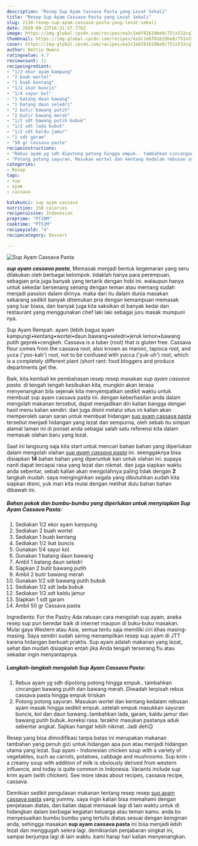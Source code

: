 ```yaml
---
description: "Resep Sup Ayam Cassava Pasta yang Lezat Sekali"
title: "Resep Sup Ayam Cassava Pasta yang Lezat Sekali"
slug: 2138-resep-sup-ayam-cassava-pasta-yang-lezat-sekali
date: 2020-09-23T16:31:57.776Z
image: https://img-global.cpcdn.com/recipes/ea3c1e6f81619be0/751x532cq70/sup-ayam-cassava-pasta-foto-resep-utama.jpg
thumbnail: https://img-global.cpcdn.com/recipes/ea3c1e6f81619be0/751x532cq70/sup-ayam-cassava-pasta-foto-resep-utama.jpg
cover: https://img-global.cpcdn.com/recipes/ea3c1e6f81619be0/751x532cq70/sup-ayam-cassava-pasta-foto-resep-utama.jpg
author: Nettie Owens
ratingvalue: 4.7
reviewcount: 11
recipeingredient:
- "1/2 ekor ayam kampung"
- "2 buah wortel"
- "1 buah kentang"
- "1/2 ikat buncis"
- "1/4 sayur kol"
- "1 batang daun bawang"
- "1 batang daun seledri"
- "2 butir bawang putih"
- "2 butir bawang merah"
- "1/2 sdt bawang putih bubuk"
- "1/2 sdt lada bubuk"
- "1/2 sdt kaldu jamur"
- "1 sdt garam"
- "50 gr Cassava pasta"
recipeinstructions:
- "Rebus ayam yg sdh dipotong potong hingga empuk.. tambahkan cincangan bawang putih dan bawang merah. Diwadah terpisah rebus cassava pasta hingga empuk tiriskan"
- "Potong potong sayuran. Masukan wortel dan kentang kedalam rebusan ayam masak hingga sedikit empuk..setelah empuk masukkan sayuran buncis, kol dan daun bawang..tambahkan lada, garam, kaldu jamur dan bawang putih bubuk..koreksi rasa. terakhir masukan pastanya aduk sebentar angkat. Sajikan hangat lebih nikmat. Jadi deh😉"
categories:
- Resep
tags:
- sup
- ayam
- cassava

katakunci: sup ayam cassava 
nutrition: 158 calories
recipecuisine: Indonesian
preptime: "PT18M"
cooktime: "PT53M"
recipeyield: "4"
recipecategory: Dessert

---
```



![Sup Ayam Cassava Pasta](https://img-global.cpcdn.com/recipes/ea3c1e6f81619be0/751x532cq70/sup-ayam-cassava-pasta-foto-resep-utama.jpg)

<b><i>sup ayam cassava pasta</i></b>, Memasak menjadi bentuk kegemaran yang seru dilakukan oleh berbagai kelompok. tidaklah hanya para perempuan, sebagian pria juga banyak yang tertarik dengan hobi ini. walaupun hanya untuk sekedar bersenang senang dengan teman atau memang sudah menjadi passion dalam dirinya. maka dari itu dalam dunia masakan sekarang sedikit banyak ditemukan pria dengan kemampuan memasak yang luar biasa, dan banyak juga kita saksikan di banyak kedai dan restaurant yang menggunakan chef laki laki sebagai juru masak mumpuni nya.

Sup Ayam Rempah. ayam (lebih bagus ayam kampung)•kentang•wortel•daun bawang•seledri•jeruk lemon•bawang putih geprek•cengkeh. Cassava is a tuber (root) that is gluten free. Cassava flour comes from the cassava root, also known as manioc, tapioca root, and yuca (&#39;yoo-kah&#39;) root, not to be confused with yucca (&#39;yuk-uh&#39;) root, which is a completely different plant (short rant: food bloggers and produce departments get the.

Baik, kita kembali ke pembahasan resep resep masakan <i>sup ayam cassava pasta</i>. di tengah tengah kesibukan kita, mungkin akan terasa menyenangkan bila sejenak kita menyempatkan sedikit waktu untuk membuat sup ayam cassava pasta ini. dengan keberhasilan anda dalam mengolah makanan tersebut, dapat menjadikan diri kalian bangga dengan hasil menu kalian sendiri. dan juga disini melalui situs ini kalian akan memperoleh saran saran untuk membuat hidangan <u>sup ayam cassava pasta</u> tersebut menjadi hidangan yang lezat dan sempurna, oleh sebab itu simpan alamat laman ini di ponsel anda sebagai salah satu referensi kita dalam memasak olahan baru yang lezat.


Saat ini langsung saja kita start untuk mencari bahan bahan yang diperlukan dalam mengolah olahan <u><i>sup ayam cassava pasta</i></u> ini. seenggaknya bisa disiapkan <b>14</b> bahan bahan yang diperuntuk kan untuk olahan ini. supaya nanti dapat tercapai rasa yang lezat dan nikmat. dan juga siapkan waktu anda sebentar, sebab kalian akan mengolahnya paling tidak dengan <b>2</b> langkah mudah. saya menginginkan segala yang dibutuhkan sudah kita siapkan disini, yuk mari kita mulai dengan melihat dulu bahan bahan dibawah ini.

<!--inarticleads1-->

##### Bahan pokok dan bumbu-bumbu yang diperlukan untuk menyiapkan Sup Ayam Cassava Pasta:

1. Sediakan 1/2 ekor ayam kampung
1. Sediakan 2 buah wortel
1. Sediakan 1 buah kentang
1. Sediakan 1/2 ikat buncis
1. Gunakan 1/4 sayur kol
1. Gunakan 1 batang daun bawang
1. Ambil 1 batang daun seledri
1. Siapkan 2 butir bawang putih
1. Ambil 2 butir bawang merah
1. Gunakan 1/2 sdt bawang putih bubuk
1. Sediakan 1/2 sdt lada bubuk
1. Sediakan 1/2 sdt kaldu jamur
1. Siapkan 1 sdt garam
1. Ambil 50 gr Cassava pasta


Ingredients: For the Pastry Ada ratusan cara mengolah sup ayam, aneka resep sup pun beredar baik di internet maupun di buku-buku masakan. Mulai gaya Western atau Asia, semua tentu saja memiliki ciri khas masing-masing. Saya sendiri sudah sering menampilkan resep sup ayam di JTT karena hidangan berkuah praktis. Sup ayam adalah makanan yang lezat, sehat dan mudah disiapkan entah jika Anda tengah terserang flu atau sekadar ingin menyantapnya. 

<!--inarticleads2-->

##### Langkah-langkah mengolah Sup Ayam Cassava Pasta:

1. Rebus ayam yg sdh dipotong potong hingga empuk.. tambahkan cincangan bawang putih dan bawang merah. Diwadah terpisah rebus cassava pasta hingga empuk tiriskan
1. Potong potong sayuran. Masukan wortel dan kentang kedalam rebusan ayam masak hingga sedikit empuk..setelah empuk masukkan sayuran buncis, kol dan daun bawang..tambahkan lada, garam, kaldu jamur dan bawang putih bubuk..koreksi rasa. terakhir masukan pastanya aduk sebentar angkat. Sajikan hangat lebih nikmat. Jadi deh😉


Resep yang bisa dimodifikasi tanpa batas ini merupakan makanan tambahan yang penuh gizi untuk hidangan apa pun atau menjadi hidangan utama yang lezat. Sup ayam - Indonesian chicken soup with a variety of vegetables, such as carrots, potatoes, cabbage and mushrooms. Sup krim - a creamy soup with addition of milk is obviously derived from western influence, and today is quite common in Indonesia. Variants include sup krim ayam (with chicken). See more ideas about recipes, cassava recipe, cassava. 

Demikian sedikit pengulasan makanan tentang resep resep <u>sup ayam cassava pasta</u> yang yummy. saya ingin kalian bisa memahami dengan penjelasan diatas, dan kalian dapat memasak lagi di lain waktu untuk di hidangkan dalam berbagai kegiatan keluarga atau teman kamu. anda bs menyesuaikan bumbu bumbu yang tertulis diatas sesuai dengan keinginan anda, sehingga masakan <b>sup ayam cassava pasta</b> ini bisa menjadi lebih lezat dan menggugah selera lagi. demikianlah penjabaran singkat ini, sampai berjumpa lagi di lain waktu. kami harap hari kalian menyenangkan.
